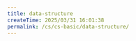 ```yaml
---
title: data-structure
createTime: 2025/03/31 16:01:38
permalink: /cs/cs-basic/data-structure/
---
```

